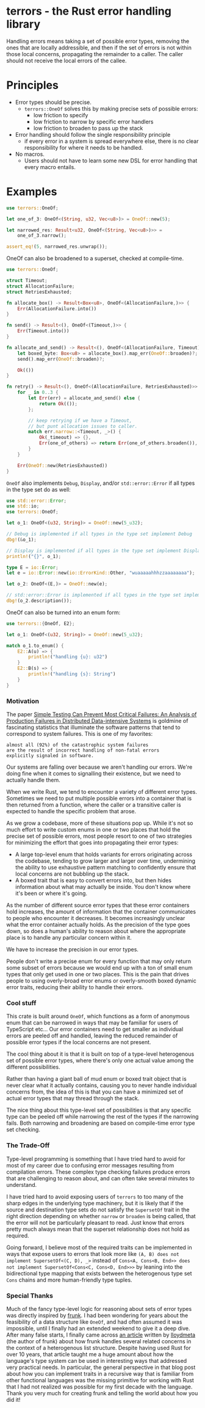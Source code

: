 # terrors - the Rust error **handling** library

Handling errors means taking a set of possible error
types, removing the ones that are locally addressible,
and then if the set of errors is not within those local
concerns, propagating the remainder to a caller. The
caller should not receive the local errors of the callee.

# Principles

* Error types should be precise.
  * `terrors::OneOf` solves this by making precise sets of possible errors:
    * low friction to specify
    * low friction to narrow by specific error handlers
    * low friction to broaden to pass up the stack
* Error handling should follow the single responsibility principle
    * if every error in a system is spread everywhere else, there
      is no clear responsibility for where it needs to be handled.
* No macros.
    * Users should not have to learn some new DSL for error handling that every macro entails.

# Examples

```rust
use terrors::OneOf;

let one_of_3: OneOf<(String, u32, Vec<u8>)> = OneOf::new(5);

let narrowed_res: Result<u32, OneOf<(String, Vec<u8>)>> =
    one_of_3.narrow();

assert_eq!(5, narrowed_res.unwrap());
```

OneOf can also be broadened to a superset, checked at compile-time.

```rust
use terrors::OneOf;

struct Timeout;
struct AllocationFailure;
struct RetriesExhausted;

fn allocate_box() -> Result<Box<u8>, OneOf<(AllocationFailure,)>> {
    Err(AllocationFailure.into())
}

fn send() -> Result<(), OneOf<(Timeout,)>> {
    Err(Timeout.into())
}

fn allocate_and_send() -> Result<(), OneOf<(AllocationFailure, Timeout)>> {
    let boxed_byte: Box<u8> = allocate_box().map_err(OneOf::broaden)?;
    send().map_err(OneOf::broaden)?;

    Ok(())
}

fn retry() -> Result<(), OneOf<(AllocationFailure, RetriesExhausted)>> {
    for _ in 0..3 {
        let Err(err) = allocate_and_send() else {
            return Ok(());
        };

        // keep retrying if we have a Timeout,
        // but punt allocation issues to caller.
        match err.narrow::<Timeout, _>() {
            Ok(_timeout) => {},
            Err(one_of_others) => return Err(one_of_others.broaden()),
        }
    }

    Err(OneOf::new(RetriesExhausted))
}
```

`OneOf` also implements `Debug`, `Display`, and/or `std::error::Error` if all types in the type set do as well:

```rust
use std::error::Error;
use std::io;
use terrors::OneOf;

let o_1: OneOf<(u32, String)> = OneOf::new(5_u32);

// Debug is implemented if all types in the type set implement Debug
dbg!(&o_1);

// Display is implemented if all types in the type set implement Display
println!("{}", o_1);

type E = io::Error;
let e = io::Error::new(io::ErrorKind::Other, "wuaaaaahhhzzaaaaaaaa");

let o_2: OneOf<(E,)> = OneOf::new(e);

// std::error::Error is implemented if all types in the type set implement it
dbg!(o_2.description());
```

OneOf can also be turned into an enum form:

```rust
use terrors::{OneOf, E2};

let o_1: OneOf<(u32, String)> = OneOf::new(5_u32);

match o_1.to_enum() {
    E2::A(u) => {
        println!("handling {u}: u32")
    }
    E2::B(s) => {
        println!("handling {s}: String")
    }
}
```

### Motivation

The paper [Simple Testing Can Prevent Most Critical Failures: An Analysis of Production Failures in Distributed Data-intensive Systems](https://www.eecg.toronto.edu/~yuan/papers/failure_analysis_osdi14.pdf)
is goldmine of fascinating statistics that illuminate the
software patterns that tend to correspond to system failures.
This is one of my favorites:

```no_compile
almost all (92%) of the catastrophic system failures
are the result of incorrect handling of non-fatal errors
explicitly signaled in software.
```

Our systems are falling over because we aren't handling
our errors. We're doing fine when it comes to signalling
their existence, but we need to actually handle them.

When we write Rust, we tend to encounter a variety of different
error types. Sometimes we need to put multiple possible errors
into a container that is then returned from a function, where
the caller or a transitive caller is expected to handle the
specific problem that arose.

As we grow a codebase, more of these situations pop up.
While it's not so much effort to write custom enums in
one or two places that hold the precise set of possible
errors, most people resort to one of two strategies for
minimizing the effort that goes into propagating their
error types:
* A large top-level enum that holds variants for errors
  originating across the codebase, tending to grow
  larger and larger over time, undermining the ability
  to use exhaustive pattern matching to confidently
  ensure that local concerns are not bubbling up the stack.
* A boxed trait that is easy to convert errors into, but
 then hides information about what may actually be inside.
 You don't know where it's been or where it's going.

As the number of different source error types that these
error containers hold increases, the amount of information
that the container communicates to people who encounter it
decreases. It becomes increasingly unclear what the error
container actually holds. As the precision of the type
goes down, so does a human's ability to reason about
where the appropriate place is to handle any particular
concern within it.

We have to increase the precision in our error types.

People don't write a precise enum for every function that
may only return some subset of errors because we would
end up with a ton of small enum types that only get used in
one or two places. This is the pain that drives people
to using overly-broad error enums or overly-smooth
boxed dynamic error traits, reducing their ability to
handle their errors.

### Cool stuff

This crate is built around `OneOf`, which functions as
a form of anonymous enum that can be narrowed in ways
that may be familiar for users of TypeScript etc...
Our error containers need to get smaller as individual
errors are peeled off and handled, leaving the reduced
remainder of possible error types if the local concerns
are not present.

The cool thing about it is that it is built on top of a
type-level heterogenous set of possible error types,
where there's only one actual value among the different
possibilities.

Rather than having a giant ball of mud enum or
boxed trait object that is never clear what it actually
contains, causing you to never handle individual
concerns from, the idea of this is that you can
have a minimized set of actual error types that may
thread through the stack.

The nice thing about this type-level set of possibilities
is that any specific type can be peeled off while narrowing
the rest of the types if the narrowing fails. Both narrowing
and broadening are based on compile-time error type set checking.

### The Trade-Off

Type-level programming is something that I have tried hard to avoid
for most of my career due to confusing error messages resulting
from compilation errors. These complex type checking failures
produce errors that are challenging to reason about, and can often
take several minutes to understand.

I have tried hard to avoid exposing users of `terrors` to too many
of the sharp edges in the underlying type machinery, but it is likely
that if the source and destination type sets do not satisfy the `SupersetOf`
trait in the right direction depending on whether `narrow` or
`broaden` is being called, that the error will not be particularly
pleasant to read. Just know that errors pretty much always mean
that the superset relationship does not hold as required.

Going forward, I believe most of the required traits can be implemented
in ways that expose users to errors that look more like `(A, B) does not
implement SupersetOf<(C, D), _>` instead of `Cons<A, Cons<B, End>> does
not implement SupersetOf<Cons<C, Cons<D, End>>>` by leaning into the
bidirectional type mapping that exists between the heterogenous type
set `Cons` chains and more human-friendly type tuples.

### Special Thanks

Much of the fancy type-level logic for reasoning about sets of error types
was directly inspired by [frunk](https://docs.rs/frunk/latest/frunk/).
I had been wondering for years about the feasibility of a data structure
like `OneOf`, and had often assumed it was impossible, until I finally
had an extended weekend to give it a deep dive. After many false starts,
I finally came across [an article](https://archive.is/YwDMX) written by
[lloydmeta](https://github.com/lloydmeta) (the author of frunk) about how
frunk handles several related concerns in the context of a heterogenous
list structure. Despite having used Rust for over 10 years, that article
taught me a huge amount about how the language's type system can be
used in interesting ways that addressed very practical needs. In particular,
the general perspective in that blog post about how you can implement
traits in a recursive way that is familiar from other functional languages
was the missing primitive for working with Rust that I had not realized
was possible for my first decade with the language. Thank you very
much for creating frunk and telling the world about how you did it!
